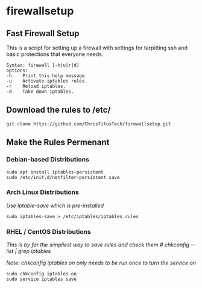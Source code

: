 # firewallsetup
## Fast Firewall Setup

This is a script for setting up a firewall with settings for tarpitting ssh and basic protections that everyone needs.

```
Syntax: firewall [-h|u|r|d]
options:
-h    Print this help message.
-u    Activate iptables rules.
-r    Reload iptables.
-d    Take down iptables.
```

## Download the rules to /etc/
```
git clone https://github.com/ChrisTitusTech/firewallsetup.git
````
## Make the Rules Permenant
### Debian-based Distributions
```
sudo apt install iptables-persistent
sudo /etc/init.d/netfilter-persistent save
```
### Arch Linux Distributions
*Use iptable-save which is pre-installed*
```
sudo iptables-save > /etc/iptables/iptables.rules
```
### RHEL / CentOS Distributions
*This is by far the simpliest way to save rules and check them # chkconfig --list | grep iptables*

*Note: chkconfig iptables on only needs to be run once to turn the service on*
```
sudo chkconfig iptables on
sudo service iptables save
```

